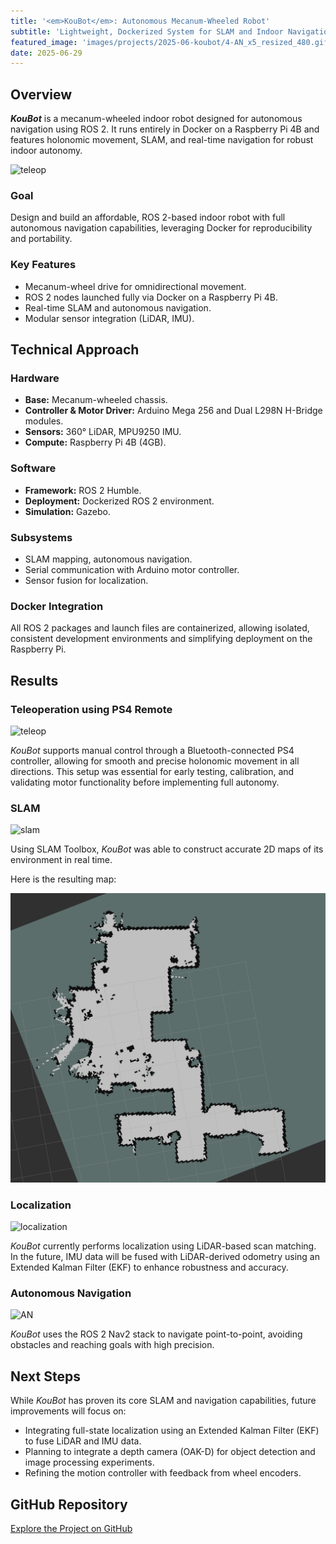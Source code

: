 ```yaml
---
title: '<em>KouBot</em>: Autonomous Mecanum-Wheeled Robot'
subtitle: 'Lightweight, Dockerized System for SLAM and Indoor Navigation'
featured_image: 'images/projects/2025-06-koubot/4-AN_x5_resized_480.gif'
date: 2025-06-29
---
```


## Overview

***KouBot*** is a mecanum-wheeled indoor robot designed for autonomous navigation using ROS 2. It runs entirely in Docker on a Raspberry Pi 4B and features holonomic movement, SLAM, and real-time navigation for robust indoor autonomy.

![teleop](/images/projects/2025-06-koubot/0-teleop_cropped.gif)


### Goal

Design and build an affordable, ROS 2-based indoor robot with full autonomous navigation capabilities, leveraging Docker for reproducibility and portability.

### Key Features

- Mecanum-wheel drive for omnidirectional movement.
- ROS 2 nodes launched fully via Docker on a Raspberry Pi 4B.
- Real-time SLAM and autonomous navigation.
- Modular sensor integration (LiDAR, IMU).

## Technical Approach

### Hardware

- **Base:** Mecanum-wheeled chassis.
- **Controller & Motor Driver:** Arduino Mega 256 and Dual L298N H-Bridge modules.
- **Sensors:** 360° LiDAR, MPU9250 IMU.
- **Compute:** Raspberry Pi 4B (4GB).

### Software

- **Framework:** ROS 2 Humble.
- **Deployment:** Dockerized ROS 2 environment.
- **Simulation:** Gazebo.

### Subsystems

- SLAM mapping, autonomous navigation.
- Serial communication with Arduino motor controller.
- Sensor fusion for localization.


### Docker Integration

All ROS 2 packages and launch files are containerized, allowing isolated, consistent development environments and simplifying deployment on the Raspberry Pi.


## Results

### Teleoperation using PS4 Remote

![teleop](/images/projects/2025-06-koubot/1-teleop.gif)

*KouBot* supports manual control through a Bluetooth-connected PS4 controller, allowing for smooth and precise holonomic movement in all directions. This setup was essential for early testing, calibration, and validating motor functionality before implementing full autonomy.

### SLAM

![slam](/images/projects/2025-06-koubot/2-mapping_x5.gif)

Using SLAM Toolbox, *KouBot* was able to construct accurate 2D maps of its environment in real time. 

Here is the resulting map:

![slam](/images/projects/2025-06-koubot/map.png)

### Localization

![localization](/images/projects/2025-06-koubot/3-localization_x5.gif)

*KouBot* currently performs localization using LiDAR-based scan matching. In the future, IMU data will be fused with LiDAR-derived odometry using an Extended Kalman Filter (EKF) to enhance robustness and accuracy.

### Autonomous Navigation

![AN](/images/projects/2025-06-koubot/4-AN_x5.gif)

*KouBot* uses the ROS 2 Nav2 stack to navigate point-to-point, avoiding obstacles and reaching goals with high precision.

## Next Steps

While *KouBot* has proven its core SLAM and navigation capabilities, future improvements will focus on:

- Integrating full-state localization using an Extended Kalman Filter (EKF) to fuse LiDAR and IMU data.
- Planning to integrate a depth camera (OAK-D) for object detection and image processing experiments.
- Refining the motion controller with feedback from wheel encoders.

## GitHub Repository

[Explore the Project on GitHub](https://github.com/jkoubs/KouBot-ROS2/tree/master)
